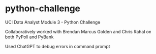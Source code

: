 # python-challenge
UCI Data Analyst Module 3 - Python Challenge

Collaboratively worked with Brendan Marcus Golden and Chris Rahal on both PyPoll and PyBank

Used ChatGPT to debug errors in command prompt
